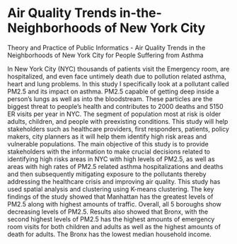 # Air Quality Trends in-the-Neighborhoods of New York City
Theory and Practice of Public Informatics - Air Quality Trends in the Neighborhoods of New York City for People Suffering from Asthma

In New York City (NYC) thousands of patients visit the Emergency room, are hospitalized, and even face untimely death due to pollution related asthma, heart and lung problems. In this study I specifically look at a pollutant called PM2.5 and its impact on asthma. PM2.5 capable of getting deep inside a person’s lungs as well as into the bloodstream. These particles are the biggest threat to people’s health and contributes to 2000 deaths and 5150 ER visits per year in NYC. The segment of population most at risk is older adults, children, and people with preexisting conditions. This study will help stakeholders such as healthcare providers, first responders, patients, policy makers, city planners as it will help them identify high risk areas and vulnerable populations.
The main objective of this study is to provide stakeholders with the information to make crucial decisions related to identifying high risks areas in NYC with high levels of PM2.5, as well as areas with high rates of PM2.5 related asthma hospitalizations and deaths and then subsequently mitigating exposure to the pollutants thereby addressing the healthcare crisis and improving air quality.
This study has used spatial analysis and clustering using K-means clustering. The key findings of the study showed that Manhattan has the greatest levels of PM2.5 along with highest amounts of traffic. Overall, all 5 boroughs show decreasing levels of PM2.5. Results also showed that Bronx, with the second highest levels of PM2.5 has the highest amounts of emergency room visits for both children and adults as well as the highest amounts of death for adults. The Bronx has the lowest median household income.
